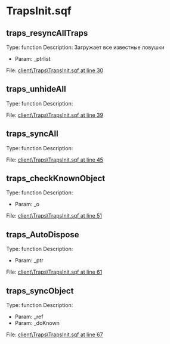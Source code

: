 # TrapsInit.sqf

## traps_resyncAllTraps

Type: function
Description: Загружает все известные ловушки
- Param: _ptrlist

File: [client\Traps\TrapsInit.sqf at line 30](../../../src/client/Traps/TrapsInit.sqf#L30)
## traps_unhideAll

Type: function
Description: 


File: [client\Traps\TrapsInit.sqf at line 39](../../../src/client/Traps/TrapsInit.sqf#L39)
## traps_syncAll

Type: function
Description: 


File: [client\Traps\TrapsInit.sqf at line 45](../../../src/client/Traps/TrapsInit.sqf#L45)
## traps_checkKnownObject

Type: function
Description: 
- Param: _o

File: [client\Traps\TrapsInit.sqf at line 51](../../../src/client/Traps/TrapsInit.sqf#L51)
## traps_AutoDispose

Type: function
Description: 
- Param: _ptr

File: [client\Traps\TrapsInit.sqf at line 61](../../../src/client/Traps/TrapsInit.sqf#L61)
## traps_syncObject

Type: function
Description: 
- Param: _ref
- Param: _doKnown

File: [client\Traps\TrapsInit.sqf at line 67](../../../src/client/Traps/TrapsInit.sqf#L67)
